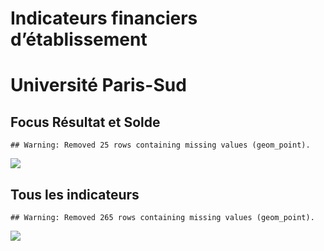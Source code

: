Indicateurs financiers d’établissement
================

# Université Paris-Sud

## Focus Résultat et Solde

    ## Warning: Removed 25 rows containing missing values (geom_point).

![](université_paris_sud_files/figure-gfm/etab.focus-1.png)<!-- -->

## Tous les indicateurs

    ## Warning: Removed 265 rows containing missing values (geom_point).

![](université_paris_sud_files/figure-gfm/etab-1.png)<!-- -->
